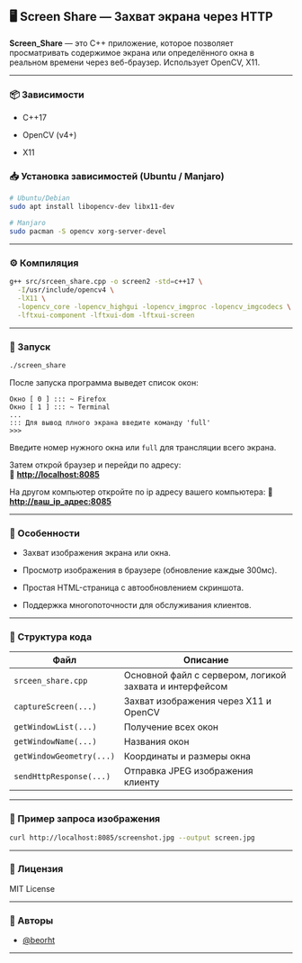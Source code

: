 
## 🖥️ Screen Share — Захват экрана через HTTP

**Screen_Share** — это C++ приложение, которое позволяет просматривать содержимое экрана или определённого окна в реальном времени через веб-браузер. Использует OpenCV, X11.

---

### 📦 Зависимости

- C++17
    
- OpenCV (v4+)
    
- X11
    

### 📥 Установка зависимостей (Ubuntu / Manjaro)

```bash
# Ubuntu/Debian
sudo apt install libopencv-dev libx11-dev

# Manjaro
sudo pacman -S opencv xorg-server-devel
```

---

### ⚙️ Компиляция

```bash
g++ src/srceen_share.cpp -o screen2 -std=c++17 \
  -I/usr/include/opencv4 \
  -lX11 \
  -lopencv_core -lopencv_highgui -lopencv_imgproc -lopencv_imgcodecs \
  -lftxui-component -lftxui-dom -lftxui-screen
```

---

### 🚀 Запуск

```bash
./screen_share
```

После запуска программа выведет список окон:

```
Окно [ 0 ] ::: ~ Firefox
Окно [ 1 ] ::: ~ Terminal
...
::: Для вывод плного экрана введите команду 'full'
>>> 
```

Введите номер нужного окна или `full` для трансляции всего экрана.

Затем открой браузер и перейди по адресу:  
📡 **[http://localhost:8085](http://localhost:8085)**

На другом компьютер откройте по ip адресу вашего компьютера:
📡 **[http://ваш_ip_адрес:8085](http://ваш_ip_адрес:8085)**

---

### 📸 Особенности

- Захват изображения экрана или окна.
    
- Просмотр изображения в браузере (обновление каждые 300мс).
    
- Простая HTML-страница с автообновлением скриншота.
    
- Поддержка многопоточности для обслуживания клиентов.
    

---

### 📁 Структура кода

|Файл|Описание|
|---|---|
|`srceen_share.cpp`|Основной файл с сервером, логикой захвата и интерфейсом|
|`captureScreen(...)`|Захват изображения через X11 и OpenCV|
|`getWindowList(...)`|Получение всех окон|
|`getWindowName(...)`|Названия окон|
|`getWindowGeometry(...)`|Координаты и размеры окна|
|`sendHttpResponse(...)`|Отправка JPEG изображения клиенту|

---

### 🧪 Пример запроса изображения

```bash
curl http://localhost:8085/screenshot.jpg --output screen.jpg
```


---

### 📄 Лицензия

MIT License

---

### 🤝 Авторы

- [@beorht](https://github.com/beorht)
    

---
